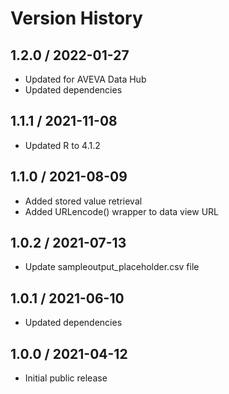 # Version History

## 1.2.0 / 2022-01-27

- Updated for AVEVA Data Hub
- Updated dependencies

## 1.1.1 / 2021-11-08

- Updated R to 4.1.2

## 1.1.0 / 2021-08-09

- Added stored value retrieval
- Added URLencode() wrapper to data view URL

## 1.0.2 / 2021-07-13

- Update sampleoutput_placeholder.csv file

## 1.0.1 / 2021-06-10

- Updated dependencies

## 1.0.0 / 2021-04-12

- Initial public release
